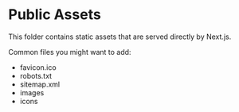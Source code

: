 # Public Assets

This folder contains static assets that are served directly by Next.js.

Common files you might want to add:
- favicon.ico
- robots.txt
- sitemap.xml
- images
- icons